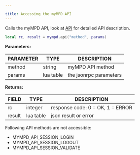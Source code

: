 ```yaml
---

title: Accessing the myMPD API
---
```


Calls the myMPD API, look at [API](references/api/) for detailed API description.

```lua
local rc, result = mympd.api("method", params)
```

**Parameters:**

| PARAMETER | TYPE | DESCRIPTION |
| --------- | ---- | ----------- |
| method | string | myMPD API method |
| params | lua table | the jsonrpc parameters |

**Returns:**

| FIELD | TYPE | DESCRIPTION |
| ----- | ---- | ----------- |
| rc | integer | response code: 0 = OK, 1 = ERROR |
| result | lua table | json result or error |

Following API methods are not accessible:

- MYMPD_API_SESSION_LOGIN
- MYMPD_API_SESSION_LOGOUT
- MYMPD_API_SESSION_VALIDATE
